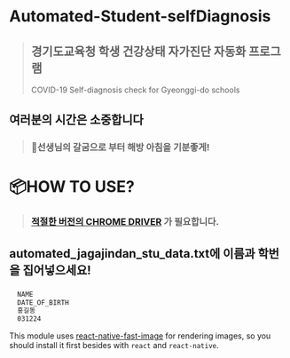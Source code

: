 # Automated-Student-selfDiagnosis
 >## 경기도교육청 학생 건강상태 자가진단 자동화 프로그램
 >COVID-19 Self-diagnosis check for Gyeonggi-do schools
## 여러분의 시간은 소중합니다
>### 👋선생님의 갈굼으로 부터 해방 아침을 기분좋게!


# 📦HOW TO USE?
>### [적절한 버전의 CHROME DRIVER](https://chromedriver.chromium.org/downloads) 가 필요합니다.

## automated_jagajindan_stu_data.txt에 이름과 학번을 집어넣으세요!
###
```bash
  NAME
  DATE_OF_BIRTH
  홍길동
  031224
```

This module uses [react-native-fast-image](https://github.com/DylanVann/react-native-fast-image) for rendering images, so you should install it first besides with `react` and `react-native`.
